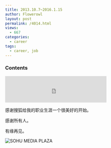 ```yaml
---
title: 2013.10.7~2016.1.15
author: Flowerowl
layout: post
permalink: /4014.html
views:
  - 667
categories:
  - career
tags:
  - career, job
---
```

### Contents

<iframe frameborder="no" border="0" marginwidth="0" marginheight="0" width=330 height=86 src="http://music.163.com/outchain/player?type=2&id=5411531&auto=0&height=66"></iframe>

感谢搜狐给我的职业生涯一个很美好的开始。

感谢所有人。

有缘再见。

![SOHU MEDIA PLAZA](http://lazynight.me/wp-content/uploads/2016/01/sohu_media_plaza.jpg)
